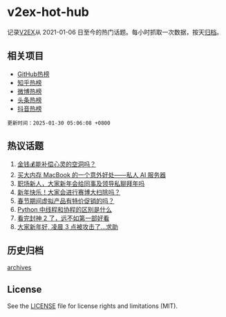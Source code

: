 # v2ex-hot-hub

 记录[V2EX](https://www.v2ex.com/)从 2021-01-06 日至今的热门话题。每小时抓取一次数据，按天[归档](archives)。
 
 ## 相关项目

- [GitHub热榜](https://github.com/it985/github-hot-hub)
- [知乎热榜](https://github.com/it985/zhihu-hot-hub)
- [微博热榜](https://github.com/it985/weibo-hot-hub)
- [头条热榜](https://github.com/it985/toutiao-hot-hub)
- [抖音热榜](https://github.com/it985/douyin-hot-hub)


 `更新时间：2025-01-30 05:06:08 +0800`

## 热议话题

1. [金钱💰能补偿心灵的空洞吗？](https://www.v2ex.com/t/1108266)
1. [买大内存 MacBook 的一个意外好处——私人 AI 服务器](https://www.v2ex.com/t/1108245)
1. [职场新人，大家新年会给同事及领导私聊拜年吗](https://www.v2ex.com/t/1108258)
1. [新年快乐！大家会进行赛博大扫除吗？](https://www.v2ex.com/t/1108248)
1. [春节期间虚拟产品有特价促销的吗？](https://www.v2ex.com/t/1108246)
1. [Python 中线程和协程的区别是什么](https://www.v2ex.com/t/1108272)
1. [看完封神 2 了，远不如第一部好看](https://www.v2ex.com/t/1108274)
1. [大家新年好, 凌晨 3 点被攻击了...求助](https://www.v2ex.com/t/1108257)

## 历史归档

[archives](archives)

## License

See the [LICENSE](LICENSE) file for license rights and limitations (MIT).
